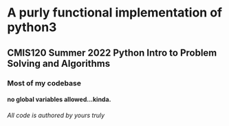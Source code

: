 # A purly functional implementation of python3 
## CMIS120 Summer 2022 Python Intro to Problem Solving and Algorithms 
### Most of my codebase
#### no global variables allowed...kinda.







###### All code is authored by yours truly 






